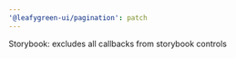```yaml
---
'@leafygreen-ui/pagination': patch
---
```


Storybook: excludes all callbacks from storybook controls
